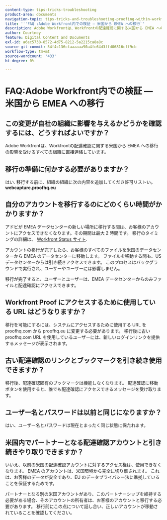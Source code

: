```yaml
---
content-type: tips-tricks-troubleshooting
product-area: documents
navigation-topic: tips-tricks-and-troubleshooting-proofing-within-workfront
title: '''FAQ :Adobe Workfront内での検証 — 米国から EMEA への移行`'
description: Adobe Workfrontは、Workfrontの配達確認に関する米国から EMEA への移行の影響を受けるすべての組織に直接連絡しています。
author: Courtney
feature: Digital Content and Documents
exl-id: a6ac5738-8572-4d75-8212-5a2215ca8a8c
source-git-commit: 54f4c136cfaaaaaa90a4fc64d3ffd06816cff9cb
workflow-type: tm+mt
source-wordcount: '433'
ht-degree: 0%

---
```


# FAQ:Adobe Workfront内での検証 — 米国から EMEA への移行

## この変更が自社の組織に影響を与えるかどうかを確認するには、どうすればよいですか？ 

Adobe Workfrontは、Workfrontの配達確認に関する米国から EMEA への移行の影響を受けるすべての組織に直接連絡しています。

## 移行の準備に何かする必要がありますか？

はい. 移行する前に、組織の組織に次の内容を追加してくださ許可リストい。\
**webcapture.proofhq.eu**

## 自分のアカウントを移行するのにどのくらい時間がかかりますか？

アドビが EMEA データセンターの新しい場所に移行する間は、お客様のアカウントにアクセスできなくなります。その期間は最大 2 時間です。 移行のタイミングの詳細は、 [Workfront Status サイト](http://status.workfront.com/). 

アカウントの移行が完了したら、お客様のすべてのファイルを米国のデータセンターから EMEA のデータセンターに移動します。 ファイルを移動する間も、US データセンターからは引き続きアクセスできます。 このプロセスはバックグラウンドで実行され、ユーザーやユーザーには影響しません。

移行が完了すると、ユーザーとユーザーは、EMEA データセンターからのみファイルと配達確認にアクセスできます。 

## Workfront Proof にアクセスするために使用している URL はどうなりますか？

移行を可能にするには、システムにアクセスするために使用する URL を proofhq.com から proofhq.eu に変更する必要があります。 移行後に古い proofhq.com URL を使用しているユーザーには、新しいログインリンクを提供するメッセージが表示されます。

## 古い配達確認のリンクとブックマークを引き続き使用できますか？

移行後、配達確認固有のブックマークは機能しなくなります。 配達確認に移動ボタンを使用すると、誰でも配達確認にアクセスできるメッセージを受け取ります。

## ユーザー名とパスワードは以前と同じになりますか？

はい、ユーザー名とパスワードは現在とまったく同じ状態に保たれます。

## 米国内でパートナーとなる配達確認アカウントと引き続きやり取りできますか？

いいえ、以前の米国の配達確認アカウントに対するアクセス権は、使用できなくなります。 EMEA のアカウントは、米国環境から完全に切り離されます。 これは、お客様のデータが安全であり、EU のデータプライバシー法に準拠していることを保証するためです。

パートナーとなる別の米国アカウントがあり、このパートナーシップを維持する必要がある場合、そのアカウントの所有者は、お客様のアカウントと移行する必要があります。 移行前にこの点について話し合い、正しいアカウントが移動されていることを確認してください。
